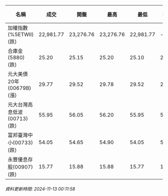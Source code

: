 | 名稱 | 成交 | 開盤 | 最高 | 最低 | 均價 | 成交金額(億) | 昨收 | 漲跌幅 | 漲跌 | 總量 | 昨量 | 振幅 |
| -------- | -------- | -------- | -------- |-------- | -------- | -------- |-------- |-------- |-------- | -------- | -------- |-------- |
|加權指數(%5ETWII) (跌)|22,981.77|23,276.76|23,276.76|22,981.77|-|4,396.06|23,529.64|2.33%|547.87|8,689,432|0|1.25%|
|合庫金(5880) (跌)|25.20|25.15|25.20|25.10|25.16|3.72|25.35|0.59%|0.15|14,788|4,730|0.39%|
|元大美債20年(00679B) (漲)|29.77|29.52|29.78|29.52|29.68|19.50|29.44|1.12%|0.33|65,689|54,182|0.88%|
|元大台灣高息低波(00713) (跌)|55.95|56.05|56.20|55.95|56.00|14.72|56.30|0.62%|0.35|26,291|18,086|0.44%|
|富邦臺灣中小(00733) (跌)|54.05|54.65|54.90|54.05|54.28|0.445|54.90|1.55%|0.85|819|851|1.55%|
|永豐優息存股(00907) (跌)|15.77|15.88|15.88|15.77|15.81|0.302|15.90|0.82%|0.13|1,908|1,889|0.69%|
###### 資料更新時間: 2024-11-13 00:11:58